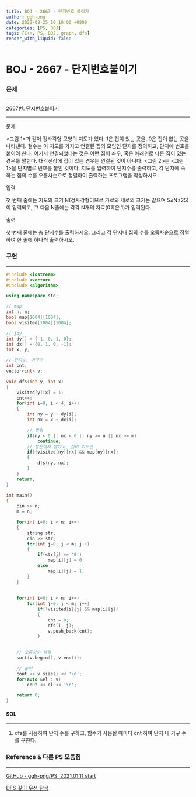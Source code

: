 ```yaml
---
title: BOJ - 2667 - 단지번호 붙이기
author: ggh-png
date: 2022-08-25 10:10:00 +0800
categories: [PS, BOJ]
tags: [C++, PS, BOJ, graph, dfs]
render_with_liquid: false
---
```


# BOJ - 2667 - **단지번호붙이기**

### 문제

---

[2667번: 단지번호붙이기](https://www.acmicpc.net/problem/2667)

---

문제

<그림 1>과 같이 정사각형 모양의 지도가 있다. 1은 집이 있는 곳을, 0은 집이 없는 곳을 나타낸다. 철수는 이 지도를 가지고 연결된 집의 모임인 단지를 정의하고, 단지에 번호를 붙이려 한다. 여기서 연결되었다는 것은 어떤 집이 좌우, 혹은 아래위로 다른 집이 있는 경우를 말한다. 대각선상에 집이 있는 경우는 연결된 것이 아니다. <그림 2>는 <그림 1>을 단지별로 번호를 붙인 것이다. 지도를 입력하여 단지수를 출력하고, 각 단지에 속하는 집의 수를 오름차순으로 정렬하여 출력하는 프로그램을 작성하시오.

입력

첫 번째 줄에는 지도의 크기 N(정사각형이므로 가로와 세로의 크기는 같으며 5≤N≤25)이 입력되고, 그 다음 N줄에는 각각 N개의 자료(0혹은 1)가 입력된다.

출력

첫 번째 줄에는 총 단지수를 출력하시오. 그리고 각 단지내 집의 수를 오름차순으로 정렬하여 한 줄에 하나씩 출력하시오.

### 구현

---

```cpp
#include <iostream>
#include <vector>
#include <algorithm>

using namespace std;

// map
int n, m;
bool map[1004][1004];
bool visited[1004][1004];

// joy 
int dy[] = {-1, 0, 1, 0};
int dx[] = {0, 1, 0, -1};
int x, y;

// 단지수, 가구수
int cnt;
vector<int> v;

void dfs(int y, int x)
{
    visited[y][x] = 1;
    cnt++;
    for(int i=0; i < 4; i++)
    {
        int ny = y + dy[i];
        int nx = x + dx[i];

        // 범위
        if(ny < 0 || nx < 0 || ny >= n || nx >= m)
            continue;
        // 방문하지 않았고, 집이 있으면
        if(!visited[ny][nx] && map[ny][nx])
        {
            dfs(ny, nx);
        }
    }
    return;
}

int main()
{ 
    cin >> n;
    m = n;

    for(int i=0; i < n; i++)
    {
        string str;
        cin >> str;
        for(int j=0; j < m; j++)
        {
            if(str[j] == '0')
                map[i][j] = 0;
            else
                map[i][j] = 1;
        }
    }
        
    
    for(int i=0; i < n; i++)
        for(int j=0; j < m; j++)
            if(!visited[i][j] && map[i][j])
            {
                cnt = 0;
                dfs(i, j);
                v.push_back(cnt);
            }
    

    // 오름차순 정렬
    sort(v.begin(), v.end());

    // 출력
    cout << v.size() << '\n';
    for(auto &el : v)
        cout << el << '\n';

    return 0;
}
```

#### SOL

---

1. dfs를 사용하여 단지 수를 구하고, 함수가 사용될 때마다 cnt 하여 단지 내 가구 수를 구한다.

### Reference & 다른 PS 모음집

---

[GitHub - ggh-png/PS: 2021.01.11 start](https://github.com/ggh-png/PS)

[DFS 깊이 우선 탐색](https://ggh-png.github.io/posts/dfs/)
